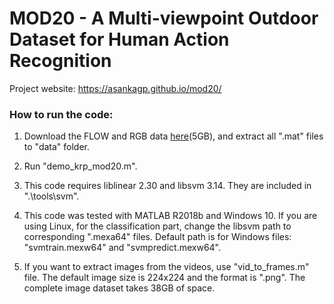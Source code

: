 # MOD20 - A Multi-viewpoint Outdoor Dataset for Human Action Recognition

Project website: https://asankagp.github.io/mod20/


### How to run the code:

1. Download the FLOW and RGB data [here](https://drive.google.com/open?id=1MXcBfKPbtOoEX_j6vGkopBKnyktpDh0l)(5GB), and extract all ".mat" files to "data" folder.

2. Run "demo_krp_mod20.m".

3. This code requires liblinear 2.30 and libsvm 3.14. They are included in ".\tools\svm\".

3. This code was tested with MATLAB R2018b and Windows 10. If you are using Linux, for the classification part, change the libsvm path to corresponding ".mexa64" files. Default path is for Windows files: "svmtrain.mexw64" and "svmpredict.mexw64".

4. If you want to extract images from the videos, use "vid_to_frames.m" file. The default image size is 224x224 and the format is ".png". The complete image dataset takes 38GB of space.

